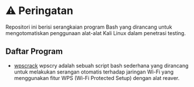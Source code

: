 # ⚠️ Peringatan 

Repositori ini berisi serangkaian program Bash yang dirancang untuk mengotomatiskan penggunaan alat-alat Kali Linux dalam penetrasi testing.

## Daftar Program 

- [wpscrack](https://github.com/bgropay/bash4hacking/tree/main/wpscry) wpscry adalah sebuah script bash sederhana yang dirancang untuk melakukan serangan otomatis terhadap jaringan Wi-Fi yang menggunakan fitur WPS (Wi-Fi Protected Setup) dengan alat reaver.
